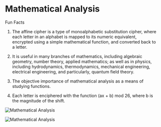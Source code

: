 # Mathematical Analysis

Fun Facts

1. The affine cipher is a type of monoalphabetic substitution cipher, where each letter in an alphabet is mapped to its numeric equivalent, encrypted using a simple mathematical function, and converted back to a letter.

2. It is useful in many branches of mathematics, including algebraic geometry, number theory, applied mathematics; as well as in physics, including hydrodynamics, thermodynamics, mechanical engineering, electrical engineering, and particularly, quantum field theory.

3. The objective importance of mathematical analysis as a means of studying functions.

4. Each letter is enciphered with the function (ax + b) mod 26, where b is the magnitude of the shift.


![Mathematical Analysis](https://upload.wikimedia.org/wikipedia/commons/9/95/Attracteur_%C3%A9trange_de_Lorenz.png)

![Mathematical Analysis](https://topfreebooks.org/wp-content/uploads/2013/09/geometry-1044090_640-min.jpg)
